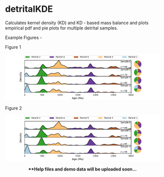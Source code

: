 # detritalKDE
Calculates kernel density (KD) and KD - based mass balance and plots empirical pdf and pie plots for multiple detrital samples.

Example Figures - 

Figure 1

![Example Figure 1](https://github.com/ramendra1990/detritalKDE/blob/master/demo%20figures/Figure_1.png)

Figure 2

![Example Figure 2](https://github.com/ramendra1990/detritalKDE/blob/master/demo%20figures/Figure_1.png)

<p align="center">
  <b>**Help files and demo data will be uploaded soon...</b>
</p>
